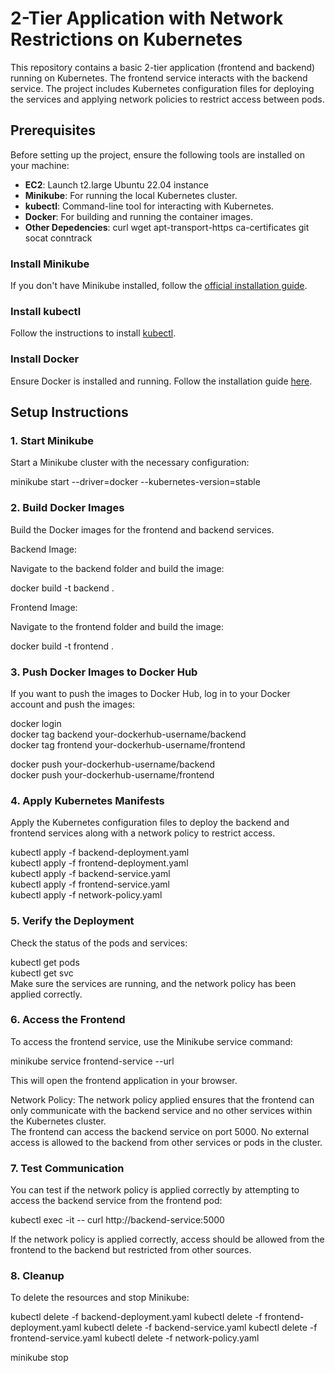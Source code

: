 # 2-Tier Application with Network Restrictions on Kubernetes

This repository contains a basic 2-tier application (frontend and backend) running on Kubernetes. The frontend service interacts with the backend service. The project includes Kubernetes configuration files for deploying the services and applying network policies to restrict access between pods.

## Prerequisites

Before setting up the project, ensure the following tools are installed on your machine:

- **EC2**: Launch t2.large Ubuntu 22.04 instance
- **Minikube**: For running the local Kubernetes cluster.
- **kubectl**: Command-line tool for interacting with Kubernetes.
- **Docker**: For building and running the container images.
- **Other Depedencies**: curl wget apt-transport-https ca-certificates git socat conntrack
 
### Install Minikube
If you don't have Minikube installed, follow the [official installation guide](https://minikube.sigs.k8s.io/docs/).

### Install kubectl
Follow the instructions to install [kubectl](https://kubernetes.io/docs/tasks/tools/install-kubectl/).

### Install Docker
Ensure Docker is installed and running. Follow the installation guide [here](https://docs.docker.com/get-docker/).

## Setup Instructions

### 1. Start Minikube
Start a Minikube cluster with the necessary configuration:

minikube start --driver=docker --kubernetes-version=stable

### 2. Build Docker Images
Build the Docker images for the frontend and backend services.

Backend Image:

Navigate to the backend folder and build the image:

docker build -t backend .

Frontend Image:

Navigate to the frontend folder and build the image:

docker build -t frontend .

### 3. Push Docker Images to Docker Hub

If you want to push the images to Docker Hub, log in to your Docker account and push the images:

docker login  
docker tag backend your-dockerhub-username/backend  
docker tag frontend your-dockerhub-username/frontend  

docker push your-dockerhub-username/backend  
docker push your-dockerhub-username/frontend  

### 4. Apply Kubernetes Manifests

Apply the Kubernetes configuration files to deploy the backend and frontend services along with a network policy to restrict access.

kubectl apply -f backend-deployment.yaml  
kubectl apply -f frontend-deployment.yaml  
kubectl apply -f backend-service.yaml  
kubectl apply -f frontend-service.yaml  
kubectl apply -f network-policy.yaml  

### 5. Verify the Deployment
Check the status of the pods and services:
 
kubectl get pods  
kubectl get svc  
Make sure the services are running, and the network policy has been applied correctly.  

### 6. Access the Frontend
To access the frontend service, use the Minikube service command:  
 
minikube service frontend-service --url

This will open the frontend application in your browser.  

Network Policy: The network policy applied ensures that the frontend can only communicate with the backend service and no other services within the Kubernetes cluster.  
The frontend can access the backend service on port 5000. No external access is allowed to the backend from other services or pods in the cluster.

### 7. Test Communication
You can test if the network policy is applied correctly by attempting to access the backend service from the frontend pod:  
 
kubectl exec -it <frontend-pod-name> -- curl http://backend-service:5000  

If the network policy is applied correctly, access should be allowed from the frontend to the backend but restricted from other sources.  

### 8. Cleanup
To delete the resources and stop Minikube:

kubectl delete -f backend-deployment.yaml
kubectl delete -f frontend-deployment.yaml
kubectl delete -f backend-service.yaml
kubectl delete -f frontend-service.yaml
kubectl delete -f network-policy.yaml

minikube stop
